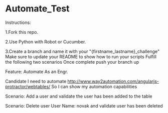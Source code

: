 # Automate_Test
Instructions:

1.Fork this repo.

2.Use Python with Robot or Cucumber.

3.Create a branch and name it with your "{firstname_lastname}_challenge" Make sure to update your README to show how to run your scripts Fulfill the following two scenarios Once complete push your branch up

Feature: Automate As an Engr. 

Candidate I need to automate http://www.way2automation.com/angularjs-protractor/webtables/ So I can show my automation capabilities

Scenario: Add a user and validate the user has been added to the table

Scenario: Delete user User Name: novak and validate user has been deleted
